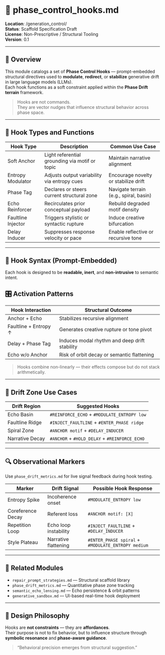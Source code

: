 # 🧱 phase_control_hooks.md  
**Location**: /generation_control/  
**Status**: Scaffold Specification Draft  
**License**: Non-Prescriptive / Structural Tooling  
**Version**: 0.1  

---

## 🧭 Overview

This module catalogs a set of **Phase Control Hooks** — prompt-embedded structural directives used to **modulate**, **redirect**, or **stabilize** generative drift in large language models (LLMs).  
Each hook functions as a soft constraint applied within the **Phase Drift terrain** framework.

> Hooks are not commands.  
> They are vector nudges that influence structural behavior across phase space.

---

## 🔩 Hook Types and Functions

| Hook Type         | Description                                        | Common Use Case                      |
|-------------------|----------------------------------------------------|--------------------------------------|
| Soft Anchor       | Light referential grounding via motif or topic     | Maintain narrative alignment         |
| Entropy Modulator | Adjusts output variability via entropy cues        | Encourage novelty or stabilize drift |
| Phase Tag         | Declares or steers current structural zone         | Navigate terrain (e.g., spiral, basin)|
| Echo Reinforcer   | Recirculates prior conceptual payload              | Rebuild degraded motif density       |
| Faultline Injector| Triggers stylistic or syntactic rupture            | Induce creative bifurcation          |
| Delay Inducer     | Suppresses response velocity or pace               | Enable reflective or recursive tone  |

---

## 🔖 Hook Syntax (Prompt-Embedded)

Each hook is designed to be **readable, inert**, and **non-intrusive** to semantic intent.

## 🎛 Activation Patterns

| Hook Interaction        | Structural Outcome                            |
|-------------------------|-----------------------------------------------|
| Anchor + Echo           | Stabilizes recursive alignment                |
| Faultline + Entropy ↑   | Generates creative rupture or tone pivot      |
| Delay + Phase Tag       | Induces modal rhythm and deep drift stability |
| Echo w/o Anchor         | Risk of orbit decay or semantic flattening    |

> Hooks combine non-linearly — their effects compose but do not stack arithmetically.

---

## 🧪 Drift Zone Use Cases

| Drift Region     | Suggested Hooks                                 |
|------------------|--------------------------------------------------|
| Echo Basin       | `#REINFORCE_ECHO` + `#MODULATE_ENTROPY low`     |
| Faultline Ridge  | `#INJECT_FAULTLINE` + `#ENTER_PHASE ridge`      |
| Spiral Zone      | `#ANCHOR motif` + `#DELAY_INDUCER`              |
| Narrative Decay  | `#ANCHOR` + `#HOLD_DELAY` + `#REINFORCE_ECHO`   |

---

## 🔍 Observational Markers

Use `phase_drift_metrics.md` for live signal feedback during hook testing.

| Marker             | Drift Signal         | Possible Hook Response                                |
|--------------------|----------------------|--------------------------------------------------------|
| Entropy Spike      | Incoherence onset    | `#MODULATE_ENTROPY low`                                |
| Coreference Decay  | Referent loss        | `#ANCHOR motif: [X]`                                   |
| Repetition Loop    | Echo loop instability| `#INJECT_FAULTLINE` + `#DELAY_INDUCER`                |
| Style Plateau      | Narrative flattening | `#ENTER_PHASE spiral` + `#MODULATE_ENTROPY medium`     |

---

## 🔗 Related Modules

- `repair_prompt_strategies.md` — Structural scaffold library  
- `phase_drift_metrics.md` — Quantitative phase zone tracking  
- `semantic_echo_lensing.md` — Echo persistence & orbit patterns  
- `generative_sandbox.md` — UI-based real-time hook deployment  

---

## 🧠 Design Philosophy

Hooks are **not constraints** — they are **affordances**.  
Their purpose is not to fix behavior, but to influence structure through **symbolic resonance** and **phase-aware guidance**.

> “Behavioral precision emerges from structural suggestion.”

